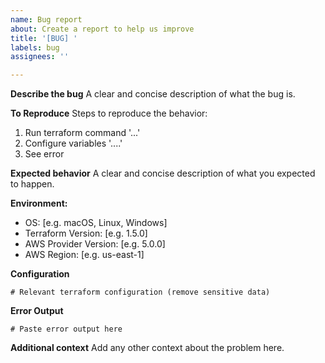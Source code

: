 ```yaml
---
name: Bug report
about: Create a report to help us improve
title: '[BUG] '
labels: bug
assignees: ''

---
```


**Describe the bug**
A clear and concise description of what the bug is.

**To Reproduce**
Steps to reproduce the behavior:
1. Run terraform command '...'
2. Configure variables '....'
3. See error

**Expected behavior**
A clear and concise description of what you expected to happen.

**Environment:**
 - OS: [e.g. macOS, Linux, Windows]
 - Terraform Version: [e.g. 1.5.0]
 - AWS Provider Version: [e.g. 5.0.0]
 - AWS Region: [e.g. us-east-1]

**Configuration**
```hcl
# Relevant terraform configuration (remove sensitive data)
```

**Error Output**
```
# Paste error output here
```

**Additional context**
Add any other context about the problem here.